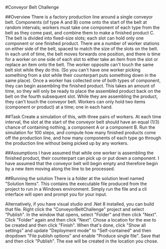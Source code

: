 #Conveyor Belt Challenge

##Overview
There is a factory production line around a single conveyor belt.
Components (of type A and B) come onto the start of the belt at random intervals; workers
must take one component of each type from the belt as they come past, and combine them
to make a finished product C.
The belt is divided into fixed-size slots; each slot can hold only one component or one
finished product. There are a number of worker stations on either side of the belt, spaced to
match the size of the slots on the belt.
In each unit of time, the belt moves forwards one position, and there is time for a worker on
one side of each slot to either take an item from the slot or replace an item onto the belt.
The worker opposite can't touch the same belt slot while they do this. (So you can't have one
worker picking something from a slot while their counterpart puts something down in the
same place).
Once a worker has collected one of both types of component, they can begin assembling the
finished product. This takes an amount of time, so they will only be ready to place the
assembled product back on the belt on the fourth subsequent slot. While they are
assembling the product, they can't touch the conveyor belt. Workers can only hold two items
(component or product) at a time; one in each hand.

##Task
Create a simulation of this, with three pairs of workers. At each time interval, the slot at the
start of the conveyor belt should have an equal (1/3) chance of containing nothing, a
component A or a component B.
Run the simulation for 100 steps, and compute how many finished products come off the
production line, and how many components of each type go through the production line
without being picked up by any workers.

##Assumptions
I have assumed that while one worker is assembling the finished product, their counterpart can pick up or put down a component.
I have assumed that the conveyor belt will begin empty and therefore begin by a new item moving along the line to be processed.

##Running the solution
There is a folder at the solution level named "Solution Items". This contains the executable file produced from the project to run in a Windows environment. Simply run the file and a cli interface will open and prompt you for your input.

Alternatively, if you have visual studio and .Net 8 installed, you can build that file.
Right click the "ConveyorBeltChallenge" project and select "Publish".
In the window that opens, select "Folder" and then click "Next".
Click "Folder" again and then click "Next".
Chose a location for the exe to be created and then click "Finish".
When that's done, click "Show all settings" and update "Deployment mode" to "Self-contained" and then dropdown "File publish options" and enable "Produce single file".
Save that and then click "Publish".
The exe will be created in the location you chose.